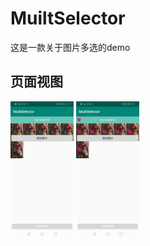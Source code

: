 # MuiltSelector
这是一款关于图片多选的demo

## 页面视图
<img src="https://github.com/yanghuasi/MuiltSelector/blob/master/%E4%B8%BB%E7%95%8C%E9%9D%A2.jpeg" src="https://github.com/yanghuasi/MuiltSelector/blob/master/%E9%95%BF%E6%8C%89%E5%87%BA%E7%8E%B0%E5%A4%9A%E9%80%89%E6%A1%86.jpeg" width="20%">
<img src="https://github.com/yanghuasi/MuiltSelector/blob/master/%E9%95%BF%E6%8C%89%E5%87%BA%E7%8E%B0%E5%A4%9A%E9%80%89%E6%A1%86.jpeg" width="20%">
